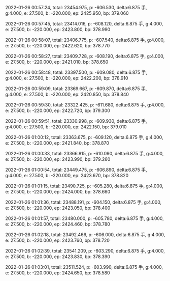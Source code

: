 2022-01-26 00:57:24, total: 23454.975, p: -606.530, delta:6.875 手, g:4.000, e: 27.500, b: -220.000, ep: 2425.950, bp: 379.060

2022-01-26 00:57:45, total: 23414.016, p: -608.120, delta:6.875 手, g:4.000, e: 27.500, b: -220.000, ep: 2423.800, bp: 378.990

2022-01-26 00:58:07, total: 23406.775, p: -607.540, delta:6.875 手, g:4.000, e: 27.500, b: -220.000, ep: 2422.620, bp: 378.770

2022-01-26 00:58:27, total: 23409.728, p: -608.190, delta:6.875 手, g:4.000, e: 27.500, b: -220.000, ep: 2421.010, bp: 378.650

2022-01-26 00:58:48, total: 23397.500, p: -609.080, delta:6.875 手, g:4.000, e: 27.500, b: -220.000, ep: 2422.200, bp: 378.910

2022-01-26 00:59:09, total: 23369.667, p: -609.870, delta:6.875 手, g:4.000, e: 27.500, b: -220.000, ep: 2420.850, bp: 378.840

2022-01-26 00:59:30, total: 23322.425, p: -611.680, delta:6.875 手, g:4.000, e: 27.500, b: -220.000, ep: 2422.720, bp: 379.300

2022-01-26 00:59:51, total: 23330.998, p: -609.930, delta:6.875 手, g:4.000, e: 27.500, b: -220.000, ep: 2422.150, bp: 379.010

2022-01-26 01:00:12, total: 23363.675, p: -609.120, delta:6.875 手, g:4.000, e: 27.500, b: -220.000, ep: 2421.840, bp: 378.870

2022-01-26 01:00:33, total: 23366.815, p: -610.090, delta:6.875 手, g:4.000, e: 27.500, b: -220.000, ep: 2423.990, bp: 379.260

2022-01-26 01:00:54, total: 23449.475, p: -606.890, delta:6.875 手, g:4.000, e: 27.500, b: -220.000, ep: 2423.670, bp: 378.820

2022-01-26 01:01:15, total: 23490.725, p: -605.280, delta:6.875 手, g:4.000, e: 27.500, b: -220.000, ep: 2424.000, bp: 378.660

2022-01-26 01:01:36, total: 23488.191, p: -604.150, delta:6.875 手, g:4.000, e: 27.500, b: -220.000, ep: 2423.050, bp: 378.400

2022-01-26 01:01:57, total: 23480.000, p: -605.780, delta:6.875 手, g:4.000, e: 27.500, b: -220.000, ep: 2424.460, bp: 378.780

2022-01-26 01:02:18, total: 23492.466, p: -606.000, delta:6.875 手, g:4.000, e: 27.500, b: -220.000, ep: 2423.760, bp: 378.720

2022-01-26 01:02:39, total: 23541.209, p: -603.290, delta:6.875 手, g:4.000, e: 27.500, b: -220.000, ep: 2423.830, bp: 378.390

2022-01-26 01:03:01, total: 23511.524, p: -603.990, delta:6.875 手, g:4.000, e: 27.500, b: -220.000, ep: 2424.650, bp: 378.580